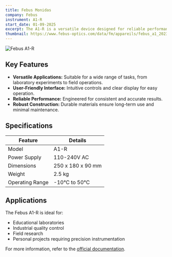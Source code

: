 ```yaml
---
title: Febus Monidas
company: Febus
instrument: A1-R
start_date: 01-09-2025
excerpt: The A1-R is a versatile device designed for reliable performance in various applications. It offers robust features, user-friendly operation, and consistent results, making it suitable for both professional and personal use.
thumbnail: https://www.febus-optics.com/data/fm/appareils/febus_a1_2023.png
---
```


![Febus A1-R](https://www.febus-optics.com/data/fm/appareils/febus_a1_2023.png)

## Key Features

- **Versatile Applications:** Suitable for a wide range of tasks, from laboratory experiments to field operations.
- **User-Friendly Interface:** Intuitive controls and clear display for easy operation.
- **Reliable Performance:** Engineered for consistent and accurate results.
- **Robust Construction:** Durable materials ensure long-term use and minimal maintenance.

## Specifications

| Feature         | Details               |
|-----------------|-----------------------|
| Model           | A1-R                  |
| Power Supply    | 110-240V AC           |
| Dimensions      | 250 x 180 x 90 mm     |
| Weight          | 2.5 kg                |
| Operating Range | -10°C to 50°C         |

## Applications

The Febus A1-R is ideal for:

- Educational laboratories
- Industrial quality control
- Field research
- Personal projects requiring precision instrumentation

For more information, refer to the [official documentation](https://www.febus.com/a1-r).
